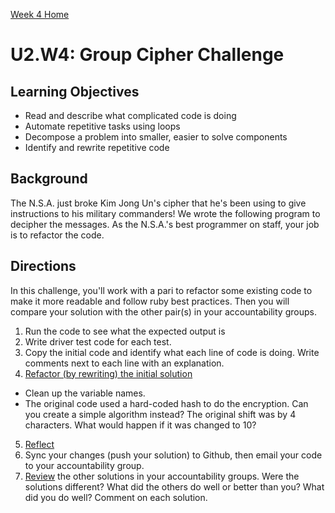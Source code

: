 [Week 4 Home](./)

# U2.W4: Group Cipher Challenge

## Learning Objectives
- Read and describe what complicated code is doing
- Automate repetitive tasks using loops
- Decompose a problem into smaller, easier to solve components
- Identify and rewrite repetitive code

## Background
The N.S.A. just broke Kim Jong Un's cipher that he's been using to give instructions to his military commanders! We wrote the following program to decipher the messages. As the N.S.A.'s best programmer on staff, your job is to refactor the code. 

## Directions 

In this challenge, you'll work with a pari to refactor some existing code to make it more readable and follow ruby best practices. Then you will compare your solution with the other pair(s) in your accountability groups. 


1. Run the code to see what the expected output is
2. Write driver test code for each test.
3. Copy the initial code and identify what each line of code is doing. Write comments next to each line with an explanation.
4. [Refactor (by rewriting) the initial solution](../references/refactoring.md)
  - Clean up the variable names. 
  - The original code used a hard-coded hash to do the encryption. Can you create a simple algorithm instead? The original shift was by 4 characters. What would happen if it was changed to 10? 
5. [Reflect](../references/reflection_guidelines.md)
6. Sync your changes (push your solution) to Github, then email your code to your accountability group.
7. [Review](../references/review.md) the other solutions in your accountability groups. Were the solutions different? What did the others do well or better than you? What did you do well? Comment on each solution. 

